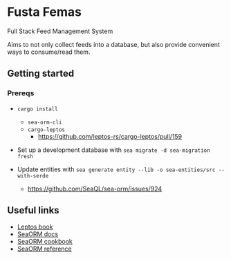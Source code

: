 # Fusta Femas

Full Stack Feed Management System

Aims to not only collect feeds into a database, but also provide convenient ways to consume/read them.

## Getting started

### Prereqs 
- `cargo install`
	- `sea-orm-cli`
	- `cargo-leptos`
		- https://github.com/leptos-rs/cargo-leptos/pull/159

- Set up a development database with `sea migrate -d sea-migration fresh`
- Update entities with `sea generate entity --lib -o sea-entities/src --with-serde`
	- https://github.com/SeaQL/sea-orm/issues/924

## Useful links

- [Leptos book](https://leptos-rs.github.io/leptos/)
- [SeaORM docs](https://www.sea-ql.org/SeaORM/docs/index/)
- [SeaORM cookbook](https://www.sea-ql.org/sea-orm-cookbook/)
- [SeaORM reference](https://docs.rs/sea-orm/latest/sea_orm/)
